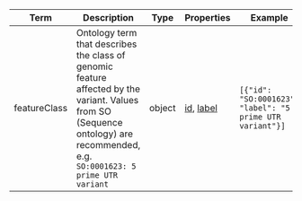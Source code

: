 |Term | Description | Type | Properties | Example | Enum|
| ---| ---| ---| ---| ---| --- |
| featureClass | Ontology term that describes the class of genomic feature affected by the variant. Values from SO (Sequence ontology) are recommended, e.g. `SO:0001623: 5 prime UTR variant` | object | [id](./id.md), [label](./label.md) | `[{"id": "SO:0001623", "label": "5 prime UTR variant"}]` | NA|
